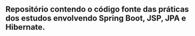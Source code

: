 ## Repositório contendo o código fonte das práticas dos estudos envolvendo Spring Boot, JSP, JPA e Hibernate.
